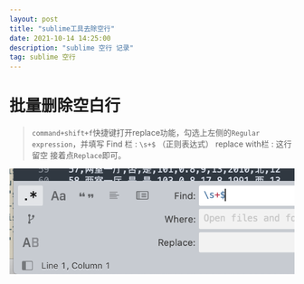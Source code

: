 ```yaml
---
layout: post
title: "sublime工具去除空行"
date: 2021-10-14 14:25:00
description: "sublime 空行 记录"
tag: sublime 空行
---
```


# 批量删除空白行

> `command+shift+f`快捷键打开replace功能，勾选上左侧的`Regular expression`，并填写 Find 栏 : `\s+$` （正则表达式） replace with栏 : 这行留空 接着点`Replace`即可。

![](https://raw.githubusercontent.com/jv0id/jv0id.github.io/master/images/sublime.png)